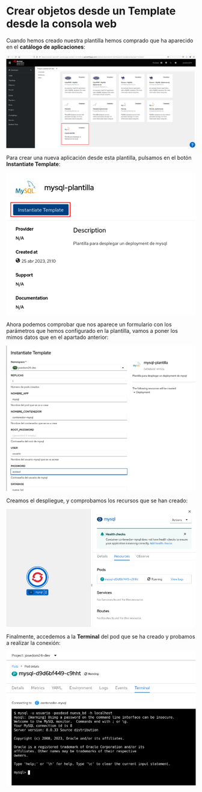 # Crear objetos desde un Template desde la consola web

Cuando hemos creado nuestra plantilla hemos comprado que ha aparecido en el **catálogo de aplicaciones**:

![mysql](img/mysql.png)

Para crear una nueva aplicación desde esta plantilla, pulsamos en el botón **Instantiate Template**:

![template_web](img/template_web1.png)

Ahora podemos comprobar que nos aparece un formulario con los parámetros que hemos configurado en la plantilla, vamos a poner los mimos datos que en el apartado anterior:

![template_web](img/template_web2.png)

Creamos el despliegue, y comprobamos los recursos que se han creado:

![template_web](img/template_web3.png)

Finalmente, accedemos a la **Terminal** del pod que se ha creado y probamos a realizar la conexión:

![template_web](img/template_web4.png)

